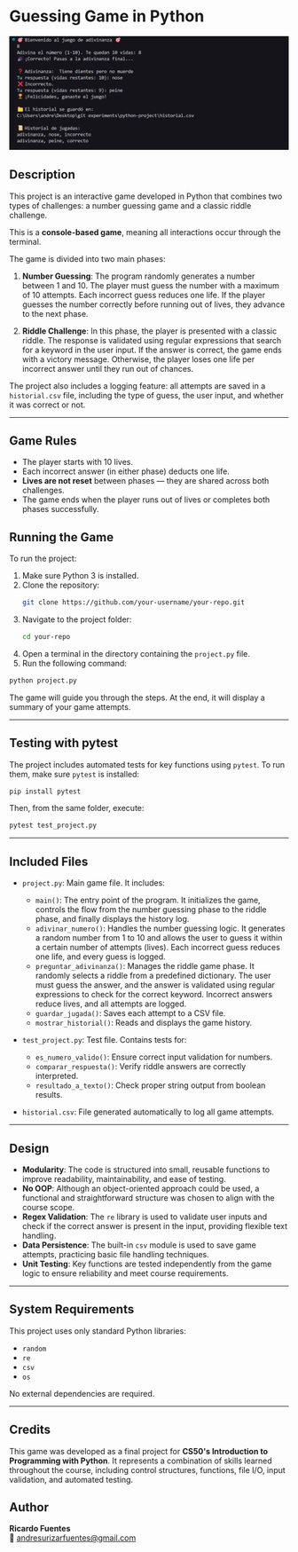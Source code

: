 # Guessing Game in Python

![Captura del juego](./guessing-game.png)

## Description

This project is an interactive game developed in Python that combines two types of challenges: a number guessing game and a classic riddle challenge.

This is a **console-based game**, meaning all interactions occur through the terminal.

The game is divided into two main phases:

1. **Number Guessing**: The program randomly generates a number between 1 and 10. The player must guess the number with a maximum of 10 attempts. Each incorrect guess reduces one life. If the player guesses the number correctly before running out of lives, they advance to the next phase.

2. **Riddle Challenge**: In this phase, the player is presented with a classic riddle. The response is validated using regular expressions that search for a keyword in the user input. If the answer is correct, the game ends with a victory message. Otherwise, the player loses one life per incorrect answer until they run out of chances.

The project also includes a logging feature: all attempts are saved in a `historial.csv` file, including the type of guess, the user input, and whether it was correct or not.

---

## Game Rules

- The player starts with 10 lives.
- Each incorrect answer (in either phase) deducts one life.
- **Lives are not reset** between phases — they are shared across both challenges.
- The game ends when the player runs out of lives or completes both phases successfully.


## Running the Game

To run the project:


1. Make sure Python 3 is installed.
2. Clone the repository:
   ```bash
   git clone https://github.com/your-username/your-repo.git
3. Navigate to the project folder:
   ```bash
   cd your-repo
3. Open a terminal in the directory containing the `project.py` file.
4. Run the following command:

```bash
python project.py
```

The game will guide you through the steps. At the end, it will display a summary of your game attempts.

---

## Testing with pytest

The project includes automated tests for key functions using `pytest`. To run them, make sure `pytest` is installed:

```bash
pip install pytest
```

Then, from the same folder, execute:

```bash
pytest test_project.py
```

---

## Included Files

- `project.py`: Main game file. It includes:

  - `main()`: The entry point of the program. It initializes the game, controls the flow from the number guessing phase to the riddle phase, and finally displays the history log.
  - `adivinar_numero()`: Handles the number guessing logic. It generates a random number from 1 to 10 and allows the user to guess it within a certain number of attempts (lives). Each incorrect guess reduces one life, and every guess is logged.
  - `preguntar_adivinanza()`: Manages the riddle game phase. It randomly selects a riddle from a predefined dictionary. The user must guess the answer, and the answer is validated using regular expressions to check for the correct keyword. Incorrect answers reduce lives, and all attempts are logged.
  - `guardar_jugada()`: Saves each attempt to a CSV file.
  - `mostrar_historial()`: Reads and displays the game history.



- `test_project.py`: Test file. Contains tests for:

  - `es_numero_valido()`: Ensure correct input validation for numbers.
  - `comparar_respuesta()`: Verify riddle answers are correctly interpreted.
  - `resultado_a_texto()`: Check proper string output from boolean results.


- `historial.csv`: File generated automatically to log all game attempts.

---

## Design

- **Modularity**: The code is structured into small, reusable functions to improve readability, maintainability, and ease of testing.
- **No OOP**: Although an object-oriented approach could be used, a functional and straightforward structure was chosen to align with the course scope.
- **Regex Validation**: The `re` library is used to validate user inputs and check if the correct answer is present in the input, providing flexible text handling.
- **Data Persistence**: The built-in `csv` module is used to save game attempts, practicing basic file handling techniques.
- **Unit Testing**: Key functions are tested independently from the game logic to ensure reliability and meet course requirements.

---

## System Requirements

This project uses only standard Python libraries:

- `random`
- `re`
- `csv`
- `os`

No external dependencies are required.

---

## Credits

This game was developed as a final project for **CS50's Introduction to Programming with Python**. It represents a combination of skills learned throughout the course, including control structures, functions, file I/O, input validation, and automated testing.

## Author

**Ricardo Fuentes**  
📧 andresurizarfuentes@gmail.com

